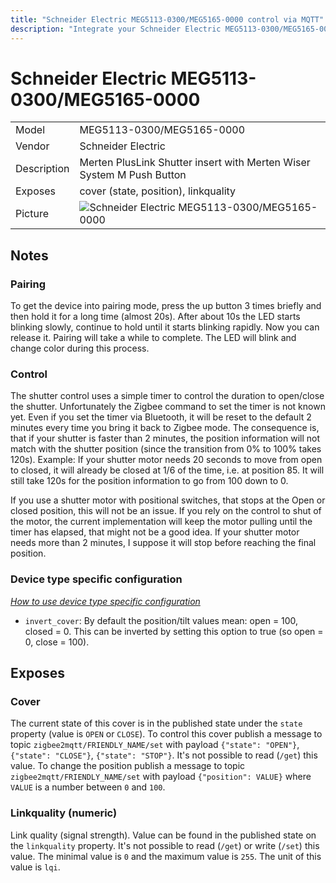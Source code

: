 ```yaml
---
title: "Schneider Electric MEG5113-0300/MEG5165-0000 control via MQTT"
description: "Integrate your Schneider Electric MEG5113-0300/MEG5165-0000 via Zigbee2MQTT with whatever smart home infrastructure you are using without the vendors bridge or gateway."
---
```


<!-- !!!! -->
<!-- ATTENTION: This file is auto-generated through docgen! -->
<!-- You can only edit the "## Notes"-Section. -->
<!-- !!!! -->

# Schneider Electric MEG5113-0300/MEG5165-0000

|     |     |
|-----|-----|
| Model | MEG5113-0300/MEG5165-0000  |
| Vendor  | Schneider Electric  |
| Description | Merten PlusLink Shutter insert with Merten Wiser System M Push Button |
| Exposes | cover (state, position), linkquality |
| Picture | ![Schneider Electric MEG5113-0300/MEG5165-0000](https://psi-4ward.github.io/zigbee2mqtt-docs/images/devices/MEG5113-0300-MEG5165-0000.jpg) |


## Notes


### Pairing
To get the device into pairing mode, press the up button 3 times briefly and then hold it for a long time (almost 20s). After about 10s the LED starts blinking slowly, continue to hold until it starts blinking rapidly. Now you can release it. Pairing will take a while to complete. The LED will blink and change color during this process.

### Control
The shutter control uses a simple timer to control the duration to open/close the shutter. Unfortunately the Zigbee command to set the timer is not known yet. Even if you set the timer via Bluetooth, it will be reset to the default 2 minutes every time you bring it back to Zigbee mode.
The consequence is, that if your shutter is faster than 2 minutes, the position information will not match with the shutter position (since the transition from 0% to 100% takes 120s).
Example: If your shutter motor needs 20 seconds to move from open to closed, it will already be closed at 1/6 of the time, i.e. at position 85. It will still take 120s for the position information to go from 100 down to 0.

If you use a shutter motor with positional switches, that stops at the Open or closed position, this will not be an issue. If you rely on the control to shut of the motor, the current implementation will keep the motor pulling until the timer has elapsed, that might not be a good idea.
If your shutter motor needs more than 2 minutes, I suppose it will stop before reaching the final position.

### Device type specific configuration
*[How to use device type specific configuration](../guide/configuration/#device-specific-configuration)*

* `invert_cover`: By default the position/tilt values mean: open = 100, closed = 0. This can be inverted by setting this option to true (so open = 0, close = 100).



## Exposes

### Cover 
The current state of this cover is in the published state under the `state` property (value is `OPEN` or `CLOSE`).
To control this cover publish a message to topic `zigbee2mqtt/FRIENDLY_NAME/set` with payload `{"state": "OPEN"}`, `{"state": "CLOSE"}`, `{"state": "STOP"}`.
It's not possible to read (`/get`) this value.
To change the position publish a message to topic `zigbee2mqtt/FRIENDLY_NAME/set` with payload `{"position": VALUE}` where `VALUE` is a number between `0` and `100`.

### Linkquality (numeric)
Link quality (signal strength).
Value can be found in the published state on the `linkquality` property.
It's not possible to read (`/get`) or write (`/set`) this value.
The minimal value is `0` and the maximum value is `255`.
The unit of this value is `lqi`.

